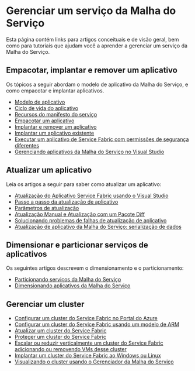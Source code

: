 <properties
   pageTitle="Gerenciar um serviço da Malha de Serviços | Microsoft Azure"
   description="Informações conceituais e tutoriais que ajudam você a entender como gerenciar um serviço da Malha do Serviço."
   services="service-fabric"
   documentationCenter=".net"
   authors="rwike77"
   manager="timlt"
   editor=""/>

<tags
   ms.service="service-fabric"
   ms.devlang="dotnet"
   ms.topic="article"
   ms.tgt_pltfrm="NA"
   ms.workload="NA"
   ms.date="12/04/2015"
   ms.author="ryanwi"/>

# Gerenciar um serviço da Malha do Serviço
Esta página contém links para artigos conceituais e de visão geral, bem como para tutoriais que ajudam você a aprender a gerenciar um serviço da Malha do Serviço.

## Empacotar, implantar e remover um aplicativo
Os tópicos a seguir abordam o modelo de aplicativo da Malha do Serviço, e como empacotar e implantar aplicativos.

- [Modelo de aplicativo](service-fabric-application-model.md)
- [Ciclo de vida do aplicativo](service-fabric-application-lifecycle.md)
- [Recursos do manifesto do serviço](service-fabric-service-manifest-resources.md)
- [Empacotar um aplicativo](service-fabric-application-model.md)
- [Implantar e remover um aplicativo](service-fabric-deploy-remove-applications.md)
- [Implantar um aplicativo existente](service-fabric-deploy-existing-app.md)
- [Executar um aplicativo de Service Fabric com permissões de segurança diferentes](service-fabric-application-runas-security.md)
- [Gerenciando aplicativos da Malha do Serviço no Visual Studio](service-fabric-manage-application-in-visual-studio.md)

## Atualizar um aplicativo
Leia os artigos a seguir para saber como atualizar um aplicativo:

- [Atualização do Aplicativo Service Fabric usando o Visual Studio](service-fabric-application-upgrade.md)
- [Passo a passo da atualização de aplicativo](service-fabric-application-upgrade-tutorial.md)
- [Parâmetros de atualização](service-fabric-application-upgrade-parameters.md)
- [Atualização Manual e Atualização com um Pacote Diff](service-fabric-application-upgrade-advanced.md)
- [Solucionando problemas de falhas de atualização de aplicativo ](service-fabric-application-upgrade-troubleshooting.md)
- [Atualização de aplicativo da Malha do Serviço: serialização de dados](service-fabric-application-upgrade-data-serialization.md)

## Dimensionar e particionar serviços de aplicativos
Os seguintes artigos descrevem o dimensionamento e o particionamento:

- [Particionando serviços da Malha do Serviço](service-fabric-concepts-partitioning.md)
- [Dimensionando aplicativos da Malha do Serviço](service-fabric-concepts-scalability.md)

## Gerenciar um cluster
- [Configurar um cluster do Service Fabric no Portal do Azure](service-fabric-cluster-creation-via-portal.md)
- [Configurar um cluster do Service Fabric usando um modelo de ARM](service-fabric-cluster-creation-via-arm.md)
- [Atualizar um cluster do Service Fabric](service-fabric-cluster-upgrade.md)
- [Proteger um cluster do Service Fabric](service-fabric-cluster-security.md)
- [Escalar ou reduzir verticalmente um cluster do Service Fabric adicionando ou removendo VMs desse cluster](service-fabric-cluster-scale-up-down.md)
- [Implantar um cluster do Service Fabric ao Windows ou Linux](service-fabric-deploy-anywhere.md)
- [Visualizando o cluster usando o Gerenciador da Malha do Serviço](service-fabric-visualizing-your-cluster.md)

<!---HONumber=AcomDC_1210_2015-->